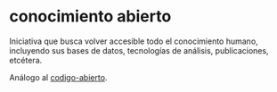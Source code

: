 # conocimiento abierto

Iniciativa que busca volver accesible todo el conocimiento humano, incluyendo sus bases de datos, tecnologías de análisis, publicaciones, etcétera.

Análogo al [codigo-abierto](codigo-abierto.md).
